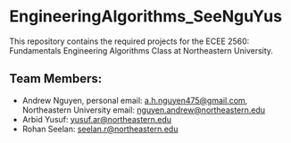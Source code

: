 # EngineeringAlgorithms_SeeNguYus
This repository contains the required projects for the ECEE 2560: Fundamentals Engineering Algorithms Class at Northeastern University. 

## Team Members:
- Andrew Nguyen, personal email: [a.h.nguyen475@gmail.com](a.h.nguyen475@gmail.com), Northeastern University email: [nguyen.andrew@northeastern.edu](nguyen.andrew@northeastern.edu)
- Arbid Yusuf: yusuf.ar@northeastern.edu
- Rohan Seelan: seelan.r@northeastern.edu
